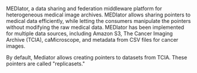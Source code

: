 MEDIator, a data sharing and federation middleware platform for heterogeneous medical image archives. MEDIator allows sharing pointers to medical data efficiently, while letting the consumers manipulate the pointers without modifying the raw medical data. MEDIator has been implemented for multiple data sources, including Amazon S3, The Cancer Imaging Archive (TCIA), caMicroscope, and metadata from CSV files for cancer images.

By default, Mediator allows creating pointers to datasets from TCIA. These pointers are called "replicasets."

